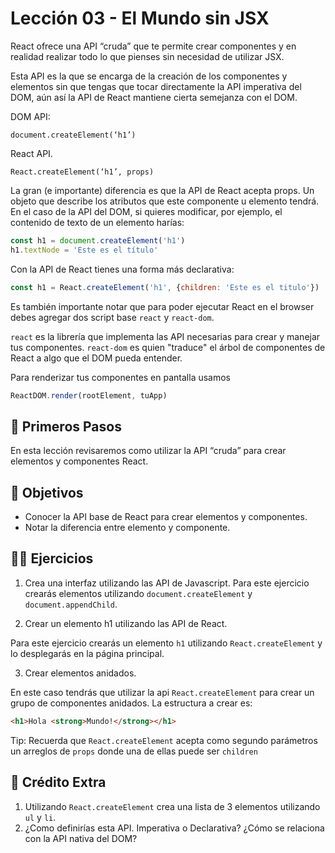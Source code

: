 # Lección 03 - El Mundo sin JSX

React ofrece una API “cruda” que te permite crear componentes y en realidad realizar todo lo que pienses sin necesidad de utilizar JSX.

Esta API es la que se encarga de la creación de los componentes y elementos sin que tengas que tocar directamente la API imperativa del DOM, aún así la API de React mantiene cierta semejanza con el DOM.

DOM API:

`document.createElement(‘h1’)`

React API.

`React.createElement(‘h1’, props)`

La gran (e importante) diferencia es que la API de React acepta props. Un objeto que describe los atributos que este componente u elemento tendrá. En el caso de la API del DOM, si quieres modificar, por ejemplo, el contenido de texto de un elemento harías:

```javascript
const h1 = document.createElement('h1')
h1.textNode = 'Este es el título'
```

Con la API de React tienes una forma más declarativa:

```javascript
const h1 = React.createElement('h1', {children: 'Este es el titulo'})
```

Es también importante notar que para poder ejecutar React en el browser debes agregar dos script base `react` y `react-dom`.

`react` es la librería que implementa las API necesarias para crear y manejar tus componentes. `react-dom` es quien "traduce" el árbol de componentes de React a algo que el DOM pueda entender.

Para renderizar tus componentes en pantalla usamos

```javascript
ReactDOM.render(rootElement, tuApp)
```

## 🐾 Primeros Pasos

En esta lección revisaremos como utilizar la API “cruda” para crear elementos y componentes React.

## 🎯 Objetivos

- Conocer la API base de React para crear elementos y componentes.
- Notar la diferencia entre elemento y componente.

## 🏋️‍♂️ Ejercicios

1. Crea una interfaz utilizando las API de Javascript. Para este ejercicio crearás elementos utilizando `document.createElement` y `document.appendChild`.

2. Crear un elemento h1 utilizando las API de React.

Para este ejercicio crearás un elemento `h1` utilizando `React.createElement` y lo desplegarás en la página principal.

3. Crear elementos anidados.

En este caso tendrás que utilizar la api `React.createElement` para crear un grupo de componentes anidados. La estructura a crear es:

```html
<h1>Hola <strong>Mundo!</strong></h1>
```

Tip: Recuerda que `React.createElement` acepta como segundo parámetros un arreglos de `props` donde una de ellas puede ser `children`

## 🍬 Crédito Extra

1. Utilizando `React.createElement` crea una lista de 3 elementos utilizando `ul` y `li`.
2. ¿Como definirías esta API. Imperativa o Declarativa? ¿Cómo se relaciona con la API nativa del DOM?
